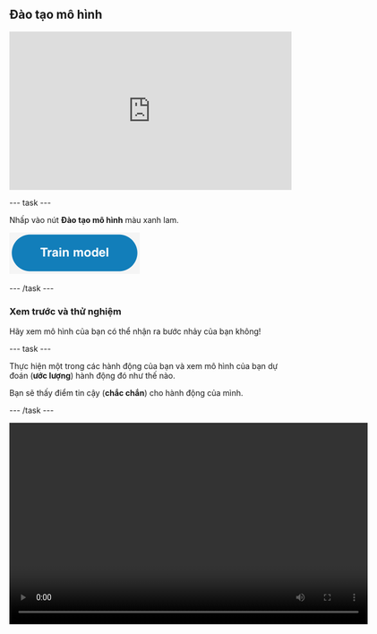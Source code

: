 ## Đào tạo mô hình

<html>
  <div style="position: relative; overflow: hidden; padding-top: 56.25%;">
    <iframe style="position: absolute; top: 0; left: 0; right: 0; width: 100%; height: 100%; border: none;" src="https://www.youtube.com/embed/2VC3gnPk3Zw?rel=0&cc_load_policy=1" allowfullscreen allow="accelerometer; autoplay; clipboard-write; encrypted-media; gyroscope; picture-in-picture; web-share"></iframe>
  </div>
</html>

--- task ---

Nhấp vào nút **Đào tạo mô hình** màu xanh lam.

![Nút 'Đào tạo mô hình'.](images/train-model-button.png)

--- /task ---

### Xem trước và thử nghiệm

Hãy xem mô hình của bạn có thể nhận ra bước nhảy của bạn không!

--- task ---

Thực hiện một trong các hành động của bạn và xem mô hình của bạn dự đoán (**ước lượng**) hành động đó như thế nào.

Bạn sẽ thấy điểm tin cậy (**chắc chắn**) cho hành động của mình.

--- /task ---

<video width="640" height="360" controls>
  <source src="images/discotest.mp4" type="video/mp4" alt="A screen recording showing the estimated action during testing with an overlay of a boy performing the dance move">
Trình duyệt của bạn không hỗ trợ thẻ video.
</video>
